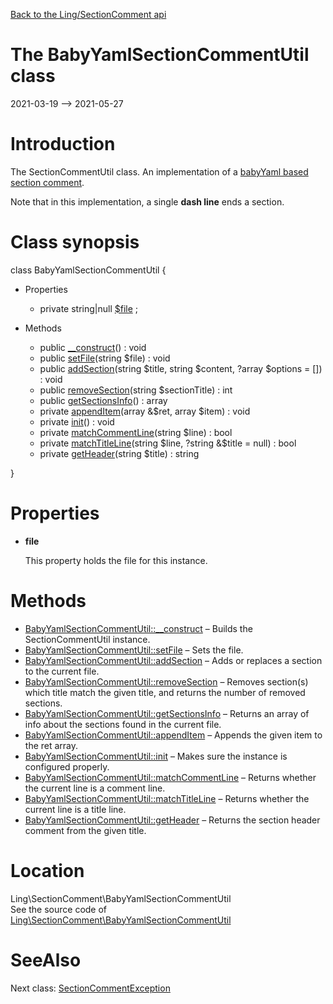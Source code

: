 [Back to the Ling/SectionComment api](https://github.com/lingtalfi/SectionComment/blob/master/doc/api/Ling/SectionComment.md)



The BabyYamlSectionCommentUtil class
================
2021-03-19 --> 2021-05-27






Introduction
============

The SectionCommentUtil class.
An implementation of a [babyYaml based section comment](https://github.com/lingtalfi/TheBar/blob/master/discussions/section-comment.md).


Note that in this implementation, a single **dash line** ends a section.



Class synopsis
==============


class <span class="pl-k">BabyYamlSectionCommentUtil</span>  {

- Properties
    - private string|null [$file](#property-file) ;

- Methods
    - public [__construct](https://github.com/lingtalfi/SectionComment/blob/master/doc/api/Ling/SectionComment/BabyYamlSectionCommentUtil/__construct.md)() : void
    - public [setFile](https://github.com/lingtalfi/SectionComment/blob/master/doc/api/Ling/SectionComment/BabyYamlSectionCommentUtil/setFile.md)(string $file) : void
    - public [addSection](https://github.com/lingtalfi/SectionComment/blob/master/doc/api/Ling/SectionComment/BabyYamlSectionCommentUtil/addSection.md)(string $title, string $content, ?array $options = []) : void
    - public [removeSection](https://github.com/lingtalfi/SectionComment/blob/master/doc/api/Ling/SectionComment/BabyYamlSectionCommentUtil/removeSection.md)(string $sectionTitle) : int
    - public [getSectionsInfo](https://github.com/lingtalfi/SectionComment/blob/master/doc/api/Ling/SectionComment/BabyYamlSectionCommentUtil/getSectionsInfo.md)() : array
    - private [appendItem](https://github.com/lingtalfi/SectionComment/blob/master/doc/api/Ling/SectionComment/BabyYamlSectionCommentUtil/appendItem.md)(array &$ret, array $item) : void
    - private [init](https://github.com/lingtalfi/SectionComment/blob/master/doc/api/Ling/SectionComment/BabyYamlSectionCommentUtil/init.md)() : void
    - private [matchCommentLine](https://github.com/lingtalfi/SectionComment/blob/master/doc/api/Ling/SectionComment/BabyYamlSectionCommentUtil/matchCommentLine.md)(string $line) : bool
    - private [matchTitleLine](https://github.com/lingtalfi/SectionComment/blob/master/doc/api/Ling/SectionComment/BabyYamlSectionCommentUtil/matchTitleLine.md)(string $line, ?string &$title = null) : bool
    - private [getHeader](https://github.com/lingtalfi/SectionComment/blob/master/doc/api/Ling/SectionComment/BabyYamlSectionCommentUtil/getHeader.md)(string $title) : string

}




Properties
=============

- <span id="property-file"><b>file</b></span>

    This property holds the file for this instance.
    
    



Methods
==============

- [BabyYamlSectionCommentUtil::__construct](https://github.com/lingtalfi/SectionComment/blob/master/doc/api/Ling/SectionComment/BabyYamlSectionCommentUtil/__construct.md) &ndash; Builds the SectionCommentUtil instance.
- [BabyYamlSectionCommentUtil::setFile](https://github.com/lingtalfi/SectionComment/blob/master/doc/api/Ling/SectionComment/BabyYamlSectionCommentUtil/setFile.md) &ndash; Sets the file.
- [BabyYamlSectionCommentUtil::addSection](https://github.com/lingtalfi/SectionComment/blob/master/doc/api/Ling/SectionComment/BabyYamlSectionCommentUtil/addSection.md) &ndash; Adds or replaces a section to the current file.
- [BabyYamlSectionCommentUtil::removeSection](https://github.com/lingtalfi/SectionComment/blob/master/doc/api/Ling/SectionComment/BabyYamlSectionCommentUtil/removeSection.md) &ndash; Removes section(s) which title match the given title, and returns the number of removed sections.
- [BabyYamlSectionCommentUtil::getSectionsInfo](https://github.com/lingtalfi/SectionComment/blob/master/doc/api/Ling/SectionComment/BabyYamlSectionCommentUtil/getSectionsInfo.md) &ndash; Returns an array of info about the sections found in the current file.
- [BabyYamlSectionCommentUtil::appendItem](https://github.com/lingtalfi/SectionComment/blob/master/doc/api/Ling/SectionComment/BabyYamlSectionCommentUtil/appendItem.md) &ndash; Appends the given item to the ret array.
- [BabyYamlSectionCommentUtil::init](https://github.com/lingtalfi/SectionComment/blob/master/doc/api/Ling/SectionComment/BabyYamlSectionCommentUtil/init.md) &ndash; Makes sure the instance is configured properly.
- [BabyYamlSectionCommentUtil::matchCommentLine](https://github.com/lingtalfi/SectionComment/blob/master/doc/api/Ling/SectionComment/BabyYamlSectionCommentUtil/matchCommentLine.md) &ndash; Returns whether the current line is a comment line.
- [BabyYamlSectionCommentUtil::matchTitleLine](https://github.com/lingtalfi/SectionComment/blob/master/doc/api/Ling/SectionComment/BabyYamlSectionCommentUtil/matchTitleLine.md) &ndash; Returns whether the current line is a title line.
- [BabyYamlSectionCommentUtil::getHeader](https://github.com/lingtalfi/SectionComment/blob/master/doc/api/Ling/SectionComment/BabyYamlSectionCommentUtil/getHeader.md) &ndash; Returns the section header comment from the given title.





Location
=============
Ling\SectionComment\BabyYamlSectionCommentUtil<br>
See the source code of [Ling\SectionComment\BabyYamlSectionCommentUtil](https://github.com/lingtalfi/SectionComment/blob/master/BabyYamlSectionCommentUtil.php)



SeeAlso
==============
Next class: [SectionCommentException](https://github.com/lingtalfi/SectionComment/blob/master/doc/api/Ling/SectionComment/Exception/SectionCommentException.md)<br>
